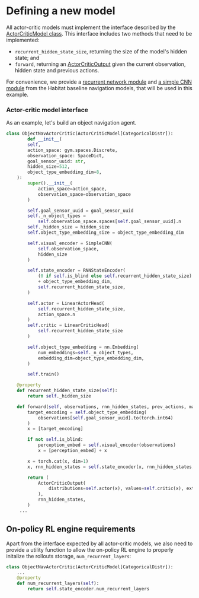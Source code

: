 # Defining a new model

All actor-critic models must implement the interface described by the
[ActorCriticModel class](/api/onpolicy_sync/policy/#actorcriticmodel). This interface includes two methods that need to be 
implemented:

* `recurrent_hidden_state_size`, returning the size of the model's hidden state; and 
* `forward`, returning an [ActorCriticOutput](/api/rl_base/common/#actorcriticoutput) given the current observation,
hidden state and previous actions.

For convenience, we provide a [recurrent network module](/api/models/basic_models/#rnnstateencoder) and
[a simple CNN module](/api/models/basic_models/#simplecnn) from the Habitat baseline navigation
models, that will be used in this example.

### Actor-critic model interface

As an example, let's build an object navigation agent.

```python
class ObjectNavActorCritic(ActorCriticModel[CategoricalDistr]):
        def __init__(
        self,
        action_space: gym.spaces.Discrete,
        observation_space: SpaceDict,
        goal_sensor_uuid: str,
        hidden_size=512,
        object_type_embedding_dim=8,
    ):
        super().__init__(
            action_space=action_space,
            observation_space=observation_space
        )

        self.goal_sensor_uuid = goal_sensor_uuid
        self._n_object_types =
            self.observation_space.spaces[self.goal_sensor_uuid].n
        self._hidden_size = hidden_size
        self.object_type_embedding_size = object_type_embedding_dim

        self.visual_encoder = SimpleCNN(
            self.observation_space,
            hidden_size
        )

        self.state_encoder = RNNStateEncoder(
            (0 if self.is_blind else self.recurrent_hidden_state_size)
            + object_type_embedding_dim,
            self.recurrent_hidden_state_size,
        )

        self.actor = LinearActorHead(
            self.recurrent_hidden_state_size,
            action_space.n
        )
        self.critic = LinearCriticHead(
            self.recurrent_hidden_state_size
        )

        self.object_type_embedding = nn.Embedding(
            num_embeddings=self._n_object_types,
            embedding_dim=object_type_embedding_dim,
        )

        self.train()

    @property
    def recurrent_hidden_state_size(self):
        return self._hidden_size

    def forward(self, observations, rnn_hidden_states, prev_actions, masks):
        target_encoding = self.object_type_embedding(
            observations[self.goal_sensor_uuid].to(torch.int64)
        )
        x = [target_encoding]

        if not self.is_blind:
            perception_embed = self.visual_encoder(observations)
            x = [perception_embed] + x

        x = torch.cat(x, dim=1)
        x, rnn_hidden_states = self.state_encoder(x, rnn_hidden_states, masks)

        return (
            ActorCriticOutput(
                distributions=self.actor(x), values=self.critic(x), extras={}
            ),
            rnn_hidden_states,
        )
     ...
```

## On-policy RL engine requirements

Apart from the interface expected by all actor-critic models, we also need to provide a utility function to allow
the on-policy RL engine to properly initalize the rollouts storage, `num_recurrent_layers`:

```python
class ObjectNavActorCritic(ActorCriticModel[CategoricalDistr]):
    ...
    @property
    def num_recurrent_layers(self):
        return self.state_encoder.num_recurrent_layers
```
